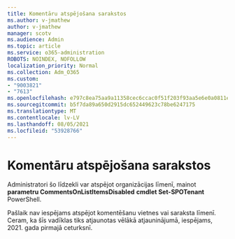 ```yaml
---
title: Komentāru atspējošana sarakstos
ms.author: v-jmathew
author: v-jmathew
manager: scotv
ms.audience: Admin
ms.topic: article
ms.service: o365-administration
ROBOTS: NOINDEX, NOFOLLOW
localization_priority: Normal
ms.collection: Adm_O365
ms.custom:
- "9003821"
- "7613"
ms.openlocfilehash: e797c8ea75aa9a11358cec6ccac0f51f203f93aa5e6e0a0811ec50178c914b20
ms.sourcegitcommit: b5f7da89a650d2915dc652449623c78be6247175
ms.translationtype: MT
ms.contentlocale: lv-LV
ms.lasthandoff: 08/05/2021
ms.locfileid: "53928766"
---
```

# <a name="disable-comments-on-lists"></a>Komentāru atspējošana sarakstos

Administratori šo līdzekli var atspējot organizācijas līmenī, mainot **parametru CommentsOnListItemsDisabled** **cmdlet Set-SPOTenant** PowerShell.

Pašlaik nav iespējams atspējot komentēšanu vietnes vai saraksta līmenī. Ceram, ka šīs vadīklas tiks atjaunotas vēlākā atjauninājumā, iespējams, 2021. gada pirmajā ceturksnī.
